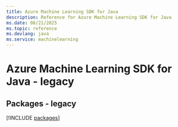 ```yaml
---
title: Azure Machine Learning SDK for Java
description: Reference for Azure Machine Learning SDK for Java
ms.date: 08/21/2025
ms.topic: reference
ms.devlang: java
ms.service: machinelearning
---
```

# Azure Machine Learning SDK for Java - legacy
## Packages - legacy
[!INCLUDE [packages](machine-learning-index.md)]